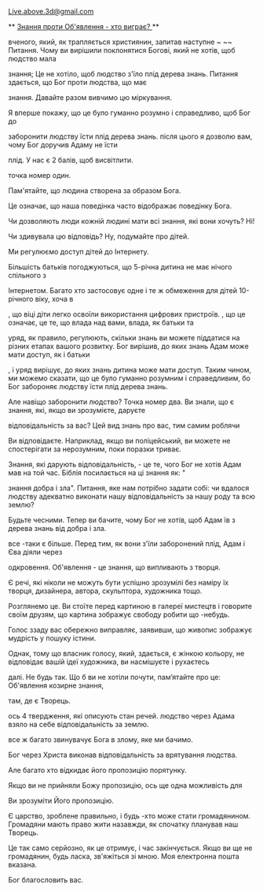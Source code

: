 <Live.above.3d@gmail.com>

** <u> Знання проти Об'явлення - хто виграє? </u> **

вченого, який, як трапляється християнин, запитав наступне ~ ~~ Питання.
Чому ви вирішили поклонятися Богові, який не хотів, щоб людство мала

знання; Це не хотіло, щоб людство з'їло плід дерева
знань.
Питання здається, що Бог проти людства, що має

знання.
Давайте разом вивчимо цю міркування.

Я вперше покажу, що це було гуманно розумно і справедливо, щоб Бог до

заборонити людству їсти плід дерева знань.
після цього я дозволю вам, чому Бог доручив Адаму не їсти

плід.
У нас є 2 балів, щоб висвітлити.

точка номер один.

Пам'ятайте, що людина створена за образом Бога.

Це означає, що наша поведінка часто відображає поведінку Бога.

Чи дозволяють люди кожній людині мати всі знання, які вони хочуть? Ні!

Чи здивувала цю відповідь? Ну, подумайте про дітей.

Ми регулюємо доступ дітей до Інтернету.

Більшість батьків погоджуються, що 5-річна дитина не має нічого спільного з

Інтернетом.
Багато хто застосовує одне і те ж обмеження для дітей 10-річного віку, хоча в

, що віці діти легко освоїли використання цифрових пристроїв.
, що це означає, це те, що влада над вами, влада, як батьки та

уряд, як правило, регулюють, скільки знань ви можете піддатися
на різних етапах вашого розвитку.
Бог вирішив, до яких знань Адам може мати доступ, як і батьки

, і уряд вирішує, до яких знань дитина може мати доступ.
Таким чином, ми можемо сказати, що це було гуманно розумним і справедливим, бо Бог забороняє людству їсти плід дерева знань.

Але навіщо заборонити людство? Точка номер два.
Ви знали, що є знання, які, якщо ви зрозумієте, даруєте

відповідальність за вас? Цей вид знань про вас, тим самим роблячи

Ви відповідаєте.
Наприклад, якщо ви поліцейський, ви можете не спостерігати за нерозумним, поки
поразки триває.

Знання, які дарують відповідальність, - це те, чого Бог не хотів
Адам мав на той час. Біблія посилається на ці знання як: "

знання добра і зла".
Питання, яке нам потрібно задати собі: чи вдалося людству
адекватно виконати нашу відповідальність за нашу роду та всю землю?

Будьте чесними.
Тепер ви бачите, чому Бог не хотів, щоб Адам їв з дерева знань
від добра і зла.

все -таки є більше.
Перед тим, як вони з'їли заборонений плід, Адам і Єва діяли через

одкровення. Об'явлення - це знання, що випливають з творця.

Є речі, які ніколи не можуть бути успішно зрозумілі без
наміру їх творця, дизайнера, автора, скульптора, художника тощо.

Розглянемо це. Ви стоїте перед картиною в галереї мистецтв і говорите
своїм друзям, що картина зображує свободу робити що -небудь.

Голос ззаду вас обережно виправляє, заявивши, що
живопис зображує мудрість у пошуку істини.

Однак, тому що власник голосу, який, здається, є жінкою
кольору, не відповідає вашій ідеї художника, ви насмішуєте і рухаєтесь

далі.
Не будь так.
Що б ви не хотіли почути, пам’ятайте про це: Об'явлення козирне знання,

там, де є Творець.

ось 4 твердження, які описують стан речей.
людство через Адама взяло на себе відповідальність за землю.

все ж багато звинувачує Бога в злому, яке ми бачимо.

Бог через Христа виконав відповідальність за врятування людства.

Але багато хто відкидає його пропозицію порятунку.

Якщо ви не прийняли Божу пропозицію, ось ще одна можливість для

Ви зрозуміти Його пропозицію.

Є царство, зроблене правильно, і будь -хто може стати громадянином.
Громадяни мають право жити назавжди, як спочатку планував наш Творець.

Це так само серйозно, як це отримує, і час закінчується.
Якщо ви ще не громадянин, будь ласка, зв'яжіться зі мною. Моя електронна пошта вказана.

Бог благословить вас.

